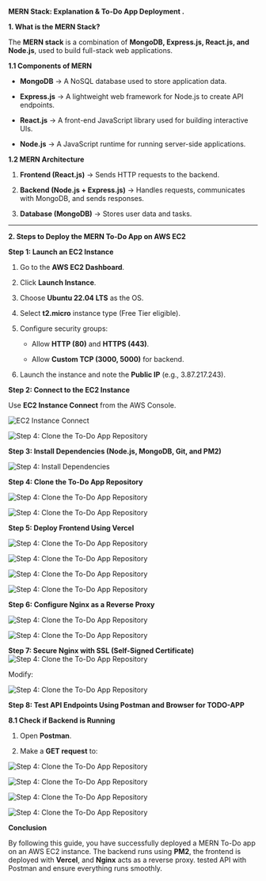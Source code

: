 **MERN Stack: Explanation & To-Do App Deployment .**

**1. What is the MERN Stack?**

The **MERN stack** is a combination of **MongoDB, Express.js, React.js,
and Node.js**, used to build full-stack web applications.

**1.1 Components of MERN**

-   **MongoDB** → A NoSQL database used to store application data.

-   **Express.js** → A lightweight web framework for Node.js to create
    API endpoints.

-   **React.js** → A front-end JavaScript library used for building
    interactive UIs.

-   **Node.js** → A JavaScript runtime for running server-side
    applications.

**1.2 MERN Architecture**

1.  **Frontend (React.js)** → Sends HTTP requests to the backend.

2.  **Backend (Node.js + Express.js)** → Handles requests, communicates
    with MongoDB, and sends responses.

3.  **Database (MongoDB)** → Stores user data and tasks.

------------------------------------------------------------------------

**2. Steps to Deploy the MERN To-Do App on AWS EC2**

**Step 1: Launch an EC2 Instance**

1.  Go to the **AWS EC2 Dashboard**.

2.  Click **Launch Instance**.

3.  Choose **Ubuntu 22.04 LTS** as the OS.

4.  Select **t2.micro** instance type (Free Tier eligible).

5.  Configure security groups:

    -   Allow **HTTP (80)** and **HTTPS (443)**.

    -   Allow **Custom TCP (3000, 5000)** for backend.

6.  Launch the instance and note the **Public IP** (e.g., 3.87.217.243).

**Step 2: Connect to the EC2 Instance**

Use **EC2 Instance Connect** from the AWS Console.

![EC2 Instance Connect](images/10.png)

![Step 4: Clone the To-Do App Repository](images/image1.png)

**Step 3: Install Dependencies (Node.js, MongoDB, Git, and PM2)**

![Step 4: Install Dependencies](images/1.png)

**Step 4: Clone the To-Do App Repository**

![Step 4: Clone the To-Do App Repository](images/image2.png)

![Step 4: Clone the To-Do App Repository](images/image22.png)


**Step 5: Deploy Frontend Using Vercel**

![Step 4: Clone the To-Do App Repository](images/image3.png)

![Step 4: Clone the To-Do App Repository](images/image25.png)

![Step 4: Clone the To-Do App Repository](images/image26.png)

![Step 4: Clone the To-Do App Repository](images/image27.png)

**Step 6: Configure Nginx as a Reverse Proxy**

![Step 4: Clone the To-Do App Repository](images/image4.png)

![Step 4: Clone the To-Do App Repository](images/image5.png)

**Step 7: Secure Nginx with SSL (Self-Signed
Certificate)**![Step 4: Clone the To-Do App Repository](images/image6.png)

Modify:

![Step 4: Clone the To-Do App Repository](images/image7.png)

**Step 8: Test API Endpoints Using Postman and Browser for TODO-APP**

**8.1 Check if Backend is Running**

1.  Open **Postman**.

2.  Make a **GET request** to:

![Step 4: Clone the To-Do App Repository](images/image8.png)

![Step 4: Clone the To-Do App Repository](images/image21.png)

![Step 4: Clone the To-Do App Repository](images/image23.png)

![Step 4: Clone the To-Do App Repository](images/image24.png)

**Conclusion**

By following this guide, you have successfully deployed a MERN To-Do app
on an AWS EC2 instance. The backend runs using **PM2**, the frontend is
deployed with **Vercel**, and **Nginx** acts as a reverse proxy. tested
API with Postman and ensure everything runs smoothly.
